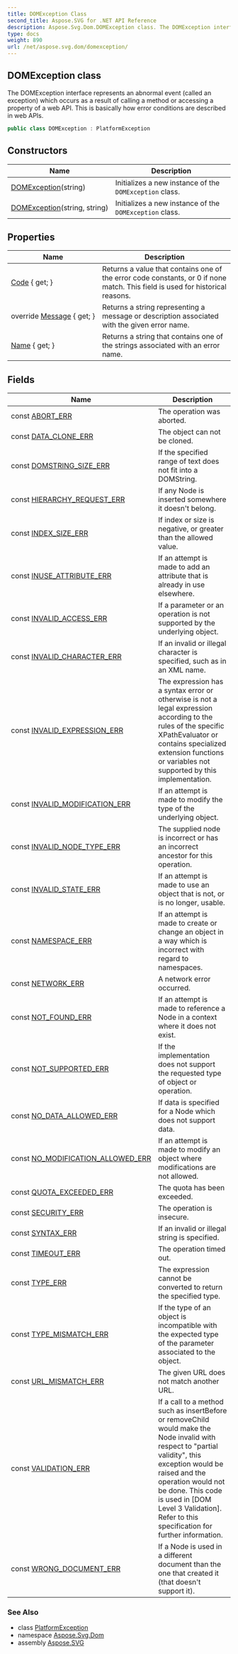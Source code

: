 ```yaml
---
title: DOMException Class
second_title: Aspose.SVG for .NET API Reference
description: Aspose.Svg.Dom.DOMException class. The DOMException interface represents an abnormal event called an exception which occurs as a result of calling a method or accessing a property of a web API. This is basically how error conditions are described in web APIs
type: docs
weight: 890
url: /net/aspose.svg.dom/domexception/
---
```

## DOMException class

The DOMException interface represents an abnormal event (called an exception) which occurs as a result of calling a method or accessing a property of a web API. This is basically how error conditions are described in web APIs.

```csharp
public class DOMException : PlatformException
```

## Constructors

| Name | Description |
| --- | --- |
| [DOMException](domexception/#constructor)(string) | Initializes a new instance of the `DOMException` class. |
| [DOMException](domexception/#constructor_1)(string, string) | Initializes a new instance of the `DOMException` class. |

## Properties

| Name | Description |
| --- | --- |
| [Code](../../aspose.svg.dom/domexception/code/) { get; } | Returns a value that contains one of the error code constants, or 0 if none match. This field is used for historical reasons. |
| override [Message](../../aspose.svg.dom/domexception/message/) { get; } | Returns a string representing a message or description associated with the given error name. |
| [Name](../../aspose.svg.dom/domexception/name/) { get; } | Returns a string that contains one of the strings associated with an error name. |

## Fields

| Name | Description |
| --- | --- |
| const [ABORT_ERR](../../aspose.svg.dom/domexception/abort_err/) | The operation was aborted. |
| const [DATA_CLONE_ERR](../../aspose.svg.dom/domexception/data_clone_err/) | The object can not be cloned. |
| const [DOMSTRING_SIZE_ERR](../../aspose.svg.dom/domexception/domstring_size_err/) | If the specified range of text does not fit into a DOMString. |
| const [HIERARCHY_REQUEST_ERR](../../aspose.svg.dom/domexception/hierarchy_request_err/) | If any Node is inserted somewhere it doesn't belong. |
| const [INDEX_SIZE_ERR](../../aspose.svg.dom/domexception/index_size_err/) | If index or size is negative, or greater than the allowed value. |
| const [INUSE_ATTRIBUTE_ERR](../../aspose.svg.dom/domexception/inuse_attribute_err/) | If an attempt is made to add an attribute that is already in use elsewhere. |
| const [INVALID_ACCESS_ERR](../../aspose.svg.dom/domexception/invalid_access_err/) | If a parameter or an operation is not supported by the underlying object. |
| const [INVALID_CHARACTER_ERR](../../aspose.svg.dom/domexception/invalid_character_err/) | If an invalid or illegal character is specified, such as in an XML name. |
| const [INVALID_EXPRESSION_ERR](../../aspose.svg.dom/domexception/invalid_expression_err/) | The expression has a syntax error or otherwise is not a legal expression according to the rules of the specific XPathEvaluator or contains specialized extension functions or variables not supported by this implementation. |
| const [INVALID_MODIFICATION_ERR](../../aspose.svg.dom/domexception/invalid_modification_err/) | If an attempt is made to modify the type of the underlying object. |
| const [INVALID_NODE_TYPE_ERR](../../aspose.svg.dom/domexception/invalid_node_type_err/) | The supplied node is incorrect or has an incorrect ancestor for this operation. |
| const [INVALID_STATE_ERR](../../aspose.svg.dom/domexception/invalid_state_err/) | If an attempt is made to use an object that is not, or is no longer, usable. |
| const [NAMESPACE_ERR](../../aspose.svg.dom/domexception/namespace_err/) | If an attempt is made to create or change an object in a way which is incorrect with regard to namespaces. |
| const [NETWORK_ERR](../../aspose.svg.dom/domexception/network_err/) | A network error occurred. |
| const [NOT_FOUND_ERR](../../aspose.svg.dom/domexception/not_found_err/) | If an attempt is made to reference a Node in a context where it does not exist. |
| const [NOT_SUPPORTED_ERR](../../aspose.svg.dom/domexception/not_supported_err/) | If the implementation does not support the requested type of object or operation. |
| const [NO_DATA_ALLOWED_ERR](../../aspose.svg.dom/domexception/no_data_allowed_err/) | If data is specified for a Node which does not support data. |
| const [NO_MODIFICATION_ALLOWED_ERR](../../aspose.svg.dom/domexception/no_modification_allowed_err/) | If an attempt is made to modify an object where modifications are not allowed. |
| const [QUOTA_EXCEEDED_ERR](../../aspose.svg.dom/domexception/quota_exceeded_err/) | The quota has been exceeded. |
| const [SECURITY_ERR](../../aspose.svg.dom/domexception/security_err/) | The operation is insecure. |
| const [SYNTAX_ERR](../../aspose.svg.dom/domexception/syntax_err/) | If an invalid or illegal string is specified. |
| const [TIMEOUT_ERR](../../aspose.svg.dom/domexception/timeout_err/) | The operation timed out. |
| const [TYPE_ERR](../../aspose.svg.dom/domexception/type_err/) | The expression cannot be converted to return the specified type. |
| const [TYPE_MISMATCH_ERR](../../aspose.svg.dom/domexception/type_mismatch_err/) | If the type of an object is incompatible with the expected type of the parameter associated to the object. |
| const [URL_MISMATCH_ERR](../../aspose.svg.dom/domexception/url_mismatch_err/) | The given URL does not match another URL. |
| const [VALIDATION_ERR](../../aspose.svg.dom/domexception/validation_err/) | If a call to a method such as insertBefore or removeChild would make the Node invalid with respect to "partial validity", this exception would be raised and the operation would not be done. This code is used in [DOM Level 3 Validation]. Refer to this specification for further information. |
| const [WRONG_DOCUMENT_ERR](../../aspose.svg.dom/domexception/wrong_document_err/) | If a Node is used in a different document than the one that created it (that doesn't support it). |

### See Also

* class [PlatformException](../../aspose.svg/platformexception/)
* namespace [Aspose.Svg.Dom](../../aspose.svg.dom/)
* assembly [Aspose.SVG](../../)
